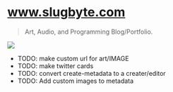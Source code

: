 # www.slugbyte.com
> Art, Audio, and Programming Blog/Portfolio.

![](https://assets.slugbyte.com/github/misc/www-slugbyte-com-02.png)

* TODO: make custom url for art/IMAGE
* TODO: make twitter cards
* TODO: convert create-metadata to a creater/editor 
* TODO: Add custom images to metadata
